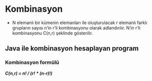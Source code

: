 
# Kombinasyon
- N elemanlı bir kümenin elemanları ile oluşturulacak
r elemanlı farklı grupların sayısı n’in r’li 
kombinasyonu olarak adlandırılır. N’in r’li kombinasyonu
C(n,r) şeklinde gösterilir.



## Java ile kombinasyon hesaplayan program 

### Kombinasyon formülü


<b><i> C(n,r) = n! / (r! * (n-r)!) </b></i>